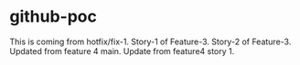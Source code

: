 # github-poc

This is coming from hotfix/fix-1.
Story-1 of Feature-3.
Story-2 of Feature-3.
Updated from feature 4 main.
Update from feature4 story 1.
